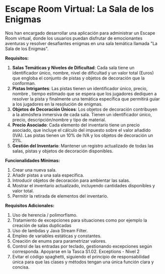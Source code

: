 # **Escape Room Virtual: La Sala de los Enigmas**

Nos han encargado desarrollar una aplicación para administrar un Escape Room
virtual, donde los usuarios puedan disfrutar de emocionantes aventuras y resolver
desafiantes enigmas en una sala temática llamada "La Sala de los Enigmas".

**Requisitos:**

1. **Salas Temáticas y Niveles de Dificultad**: Cada sala tiene un identificador
único, nombre, nivel de dificultad y un valor total (Euros) que engloba el
conjunto de pistas y objetos de decoración que la conforman.
2. **Pistas Intrigantes**: Las pistas tienen un identificador único, precio, nombre ,
tiempo estimado que se espera que los jugadores dediquen a resolver la pista y
finalmente una temática específica que permitirá guiar a los jugadores en la
resolución de enigmas.
3. **Objetos de Decoración Únicos**: Los objetos de decoración contribuyen a la
atmósfera inmersiva de cada sala. Tienen un identificador único, precio,
descripción/nombre y tipo de material.
4. **Precio Asociado**: Cada elemento del inventario tiene un precio asociado, que
incluye el cálculo del impuesto sobre el valor añadido (IVA). Las pistas tienen
un 10% de IVA y los objetos de decoración un 21%.
5. **Gestión del Inventario**: Mantener un registro actualizado de todas las salas,
pistas y objetos de decoración disponibles.

**Funcionalidades Mínimas:**

1. Crear una nueva sala.
2. Añadir pistas a una sala específica.
3. Introducir objetos de decoración para ambientar las salas.
4. Mostrar el inventario actualizado, incluyendo cantidades disponibles y valor
total.
5. Permitir la retirada de elementos del inventario.

**Requisitos Adicionales:**

1. Uso de herencia / polimorfismo.
2. Tratamiento de excepciones para situaciones como por ejemplo la creación de
salas duplicadas
3. Uso de lambdas y Java Stream Filter.
4. Empleo de variables estáticas y constantes.
5. Creación de enums para parametrizar valores.
6. Control de las entradas por teclado, gestionando excepciones según
corresponda. Apoyarse en la Tasca S1.02. Exceptions - Nivel 2
7. Evitar el código spaghetti, siguiendo el principio de responsabilidad única para
que las clases y métodos tengan una única función clara y concisa.
